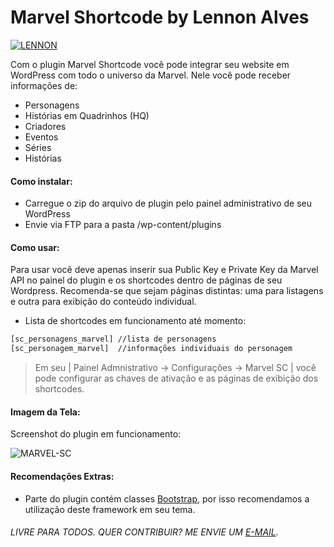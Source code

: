 # Marvel Shortcode by Lennon Alves

[![LENNON](http://lennonalves.xyz/img/desenvolvidopor.png)](http://lennonalves.com)

Com o plugin Marvel Shortcode você pode integrar seu website em WordPress com todo o universo da Marvel. Nele você pode receber informações de:

  - Personagens
  - Histórias em Quadrinhos (HQ)
  - Criadores
  - Eventos
  - Séries
  - Histórias

#### Como instalar:

  - Carregue o zip do arquivo de plugin pelo painel administrativo de seu WordPress
  - Envie via FTP para a pasta /wp-content/plugins

#### Como usar:

Para usar você deve apenas inserir sua Public Key e Private Key da Marvel API no painel do plugin e os shortcodes dentro de páginas de seu Wordpress. Recomenda-se que sejam páginas distintas: uma para listagens e outra para exibição do conteúdo individual.

 - Lista de shortcodes em funcionamento até momento:

```html
[sc_personagens_marvel] //lista de personagens
[sc_personagem_marvel]  //informações individuais do personagem
```

> Em seu | Painel Admnistrativo -> Configurações -> Marvel SC | você pode configurar as chaves de ativação e as páginas de exibição dos shortcodes.

#### Imagem da Tela:

Screenshot do plugin em funcionamento:

![MARVEL-SC](https://github.com/lennonalvesdias/la-marvel-shortcode/blob/master/screenshot.png?raw=true)

#### Recomendações Extras:

  - Parte do plugin contém classes [Bootstrap], por isso recomendamos a utilização deste framework em seu tema.

###### LIVRE PARA TODOS. QUER CONTRIBUIR? ME ENVIE UM [E-MAIL].

   [Bootstrap]: <http://getbootstrap.com/>
   [E-MAIL]: <mailto:lennonalvesdias@gmail.com>